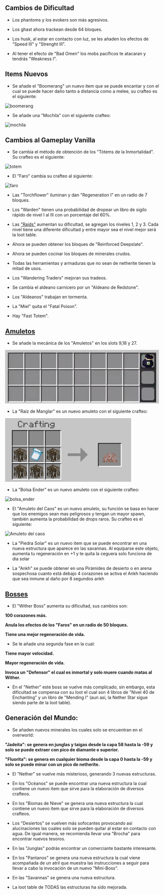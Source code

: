 ## Cambios de Dificultad

* Los phantoms y los evokers son más agresivos.

* Los ghast ahora trackean desde 64 bloques.

* Los husk, al estar en contacto con luz, se les añaden los efectos de "Speed III" y "Strenght III".

* Al tener el efecto de "Bad Omen" los mobs pacíficos te atacaran y tendrás "Weakness I".

## Items Nuevos

* Se añade el "Boomerang" un nuevo item que se puede encantar y con el cual se puede hacer daño tanto a distancia como a melee, su crafteo es el siguiente:

![boomerang](https://github.com/MiguelVeraXd/Valley-Dimensional-Wiki/blob/main/Main/Wiki/assets/crafteo/boomerang.png)

* Se añade una "Mochila" con el siguiente crafteo:

![mochila](https://github.com/MiguelVeraXd/Valley-Dimensional-Wiki/blob/main/Main/Wiki/assets/crafteo/mochila.png)

## Cambios al Gameplay Vanilla

* Se cambia el método de obtención de los "Tótems de la Inmortalidad". Su crafteo es el siguiente:

![totem](https://github.com/MiguelVeraXd/Valley-Dimensional-Wiki/blob/main/Main/Wiki/assets/crafteo/totem.png)

* El "Faro" cambia su crafteo al siguiente:

![faro](https://github.com/MiguelVeraXd/Valley-Dimensional-Wiki/blob/main/Main/Wiki/assets/crafteo/faro.png) 

* Las "Torchflower" iluminan y dan "Regeneration I" en un radio de 7 bloques.

* Los "Warden" tienen una probabilidad de dropear un libro de sigilo rápido de nivel I al III con un porcentaje del 60%.

* Las ["Raids"](https://github.com/MiguelVeraXd/Valley-Dimensional-Wiki/blob/main/Main/Wiki/raid.md) aumentan su dificultad, se agregan los niveles 1, 2 y 3. Cada nivel tiene una diferente dificultad y entre mayor sea el nivel mejor será la loot table.

* Ahora se pueden obtener los bloques de "Reinforced Deepslate".

* Ahora se pueden cocinar los bloques de minerales crudos.

* Todas las herramientas y armaduras que no sean de netherite tienen la mitad de usos.

* Los "Wandering Traders" mejoran sus tradeos.

* Se cambia el aldeano carnicero por un "Aldeano de Redstone".

* Los "Aldeanos" trabajan en tormenta.

* La "Miel" quita el "Fatal Poison".

* Hay "Fast Totem".

## [Amuletos](https://github.com/MiguelVeraXd/Valley-Dimensional-Wiki/blob/main/Main/Wiki/amuletos.md)

* Se añade la mecánica de los "Amuletos" en los slots 9,18 y 27.

![invetario](https://github.com/MiguelVeraXd/Valley-Dimensional-Wiki/blob/main/Main/Wiki/assets/items/invetario.png)

* La "Raíz de Manglar" es un nuevo amuleto con el siguiente crafteo:

![raiz de manglar](https://github.com/MiguelVeraXd/Valley-Dimensional-Wiki/blob/main/Main/Wiki/assets/crafteo/raiz_de_manglar.png)

* La "Bolsa Ender" es un nuevo amuleto con el siguiente crafteo:

![bolsa_ender](https://github.com/MiguelVeraXd/Valley-Dimensional-Wiki/blob/main/Main/Wiki/assets/crafteo/bolsa_ender.png)

* El "Amuleto del Caos" es un nuevo amuleto, su función se basa en hacer que los enemigos sean mas peligrosos y tengan un mayor spawn, también aumenta la probabilidad de drops raros. Su crafteo es el siguiente:

![Amuleto del caos](https://github.com/MiguelVeraXd/Valley-Dimensional-Wiki/blob/main/Main/Wiki/assets/crafteo/amuleto_del_caos.png)

* La "Piedra Solar" es un nuevo item que se puede encontrar en una nueva estructura que aparece en las savannas. Al equiparse este objeto, aumenta tu regeneración en +1 y te quita la ceguera solo funciona de dia solar

* La "Ankh" se puede obtener en una Pirámides de desierto o en arena sospechosa cuanto está debajo 4 corazones se activa el Ankh haciendo que sea inmune al daño por 8 segundos ankh

## [Bosses](https://github.com/MiguelVeraXd/Valley-Dimensional-Wiki/blob/main/Main/Wiki/bosses.md)
* El "Wither Boss" aumenta su dificultad, sus cambios son:

__100 corazones más.__

__Anula los efectos de los "Faros" en un radio de 50 bloques.__

__Tiene una mejor regeneración de vida.__

* Se le añade una segunda fase en la cual:

__Tiene mayor velocidad.__

__Mayor regeneración de vida.__

__Invoca un "Defensor" el cual es inmortal y solo muere cuando matas al Wither.__

* En el "Nether" este boss se vuelve más complicado, sin embargo, esta dificultad se compensa con su loot el cual son 4 libros de "Nivel 40 de Enchanting" y un libro de "Mending I" (aun así, la Nether Star sigue siendo parte de la loot table).

## Generación del Mundo:

* Se añaden nuevos minerales los cuales solo se encuentran en el overworld:

__"Jadeita": se genera en junglas y taigas desde la capa 58 hasta la -59 y solo se puede extraer con pico de diamante o superior.__

__"Fluorita": se genera en cualquier bioma desde la capa 0 hasta la -59 y solo se puede minar con un pico de netherite.__

* El "Nether" se vuelve más misterioso, generando 3 nuevas estructuras.

* En los "Océanos" se puede encontrar una nueva estructura la cual contiene un nuevo item que sirve para la elaboración de diversos crafteos.

* En los "Biomas de Nieve" se genera una nueva estructura la cual contiene un nuevo item que sirve para la elaboración de diversos crafteos.

* Los "Desiertos" se vuelven más sofocantes provocando así alucinaciones las cuales solo se pueden quitar al estar en contacto con agua. De igual manera, se recomienda llevar una "Brocha" para encontrar nuevos tesoros.

* En las "Junglas" podrás encontrar un comerciante bastante interesante.

* En los "Pantanos" se genera una nueva estructura la cual viene acompañada de un atril que muestra las instrucciones a seguir para llevar a cabo la invocación de un nuevo "Mini-Boss".

* En las "Savannas" se genera una nueva estructura.

* La loot table de TODAS las estructuras ha sido mejorada.
